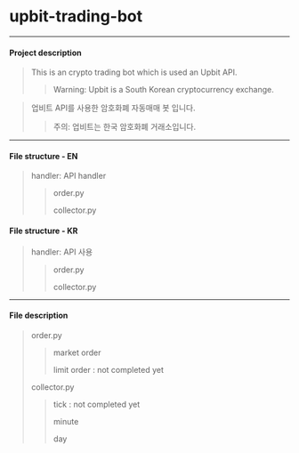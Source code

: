 # upbit-trading-bot

------------
#### Project description
> This is an crypto trading bot which is used an Upbit API.
>> Warning: Upbit is a South Korean cryptocurrency exchange.

> 업비트 API를 사용한 암호화폐 자동매매 봇 입니다.
>> 주의: 업비트는 한국 암호화폐 거래소입니다.
------------

#### File structure - EN
> handler: API handler
>> order.py
>> 
>> collector.py
>

#### File structure - KR
> handler: API 사용
>> order.py
>> 
>> collector.py
------------

#### File description
> order.py
>> market order
>> 
>> limit order : not completed yet
>
> collector.py
>> tick : not completed yet
>>
>> minute
>>
>> day
